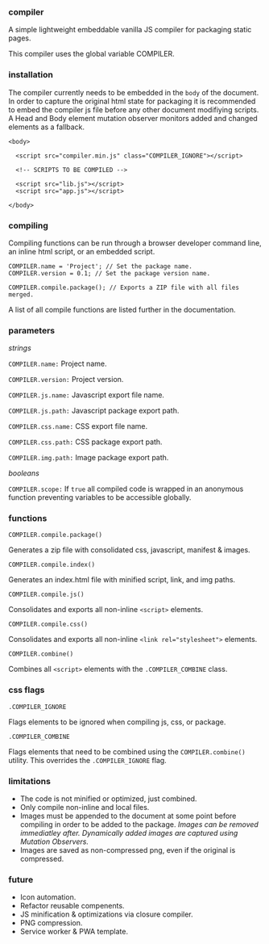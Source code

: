 ### compiler

A simple lightweight embeddable vanilla JS compiler for packaging static pages.

This compiler uses the global variable COMPILER.

### installation

The compiler currently needs to be embedded in the `body` of the document.
In order to capture the original html state for packaging it is recommended to embed the compiler js file before any other document modifiying scripts.
A Head and Body element mutation observer monitors added and changed elements as a fallback.

```
<body>

  <script src="compiler.min.js" class="COMPILER_IGNORE"></script>

  <!-- SCRIPTS TO BE COMPILED -->
  
  <script src="lib.js"></script>
  <script src="app.js"></script>

</body>
```

### compiling

Compiling functions can be run through a browser developer command line, an inline html script, or an embedded script.

```
COMPILER.name = 'Project'; // Set the package name.
COMPILER.version = 0.1; // Set the package version name.

COMPILER.compile.package(); // Exports a ZIP file with all files merged.
```

A list of all compile functions are listed further in the documentation.

### parameters

*strings*

`COMPILER.name:`      Project name.

`COMPILER.version:`   Project version.

`COMPILER.js.name:`   Javascript export file name.

`COMPILER.js.path:`   Javascript package export path.


`COMPILER.css.name:`  CSS export file name.

`COMPILER.css.path:`  CSS package export path.

`COMPILER.img.path:`  Image package export path.

*booleans*

`COMPILER.scope:`     If `true` all compiled code is wrapped in an anonymous function preventing variables to be accessible globally. 

### functions

`COMPILER.compile.package()`

Generates a zip file with consolidated css, javascript, manifest & images.

`COMPILER.compile.index()`

Generates an index.html file with minified script, link, and img paths.

`COMPILER.compile.js()`

Consolidates and exports all non-inline `<script>` elements.

`COMPILER.compile.css()`

Consolidates and exports all non-inline `<link rel="stylesheet">` elements.

`COMPILER.combine()`

Combines all `<script>` elements with the `.COMPILER_COMBINE` class.

### css flags

`.COMPILER_IGNORE`

Flags elements to be ignored when compiling js, css, or package.

`.COMPILER_COMBINE`

Flags elements that need to be combined using the `COMPILER.combine()` utility. This overrides the `.COMPILER_IGNORE` flag.

### limitations

* The code is not minified or optimized, just combined.
* Only compile non-inline and local files.
* Images must be appended to the document at some point before compiling in order to be added to the package.
*Images can be removed immediatley after. Dynamically added images are captured using Mutation Observers.*
* Images are saved as non-compressed png, even if the original is compressed.

### future

* Icon automation.
* Refactor reusable compenents.
* JS minification & optimizations via closure compiler.
* PNG compression.
* Service worker & PWA template.
